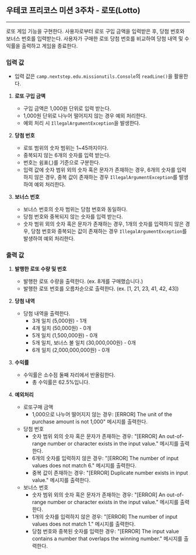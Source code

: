 ## 우테코 프리코스 미션 3주차 - 로또(Lotto)

---

로또 게임 기능을 구현한다.
사용자로부터 로또 구입 금액을 입력받은 후, 당첨 번호와 보너스 번호를 입력받는다.
사용자가 구매한 로또 당첨 번호를 비교하여 당첨 내역 및 수익률을 출력하고 게임을 종료한다.


### 입력 값
- 입력 값은 `camp.nextstep.edu.missionutils.Console`의 `readLine()`을 활용한다.

1. **로또 구입 금액**
    - 구입 금액은 1,000원 단위로 입력 받는다.
    - 1,000원 단위로 나누어 떨어지지 않는 경우 예외 처리한다.
    - 예외 처리 시 `IllegalArgumentException`을 발생한다.


2. **당첨 번호**
    - 로또 범위의 숫자 범위는 1~45까지이다.
    - 중복되지 않는 6개의 숫자를 입력 받는다.
    - 번호는 쉼표(,)를 기준으로 구분한다.
    - 입력 값에 숫자 범위 외의 숫자 혹은 문자가 존재하는 경우, 6개의 숫자를 입력하지 않은 경우, 중복 값이 존재하는 경우 `IllegalArgumentException`를 발생하여 예외 처리한다.


3. **보너스 번호**
    - 보너스 번호의 숫자 범위는 당첨 번호와 동일하다.
    - 당첨 번호와 중복되지 않는 숫자를 입력 받는다.
    - 숫자 범위 외의 숫자 혹은 문자가 존재하는 경우, 1개의 숫자를 입력하지 않은 경우, 당첨 번호와 중복되는 값이 존재하는 경우 `IllegalArgumentException`를 발생하여 예외 처리한다.




### 출력 값
1. **발행한 로또 수량 및 번호**
    - 발행한 로또 수량을 출력한다. (ex. 8개를 구매했습니다.)
    - 발행한 로또 번호를 오름차순으로 출력한다. (ex. [1, 21, 23, 41, 42, 43])


2. **당첨 내역**
    - 당첨 내역을 출력한다.
        - 3개 일치 (5,000원) - 1개
        - 4개 일치 (50,000원) - 0개
        - 5개 일치 (1,500,000원) - 0개
        - 5개 일치, 보너스 불 일치 (30,000,000원) - 0개
        - 6개 일치 (2,000,000,000원) - 0개


3. **수익률**
    - 수익률은 소수점 둘째 자리에서 반올림한다.
        - 총 수익률은 62.5%입니다.


4. **예외처리**
    - 로또구매 금액
        - 1,000으로 나누어 떨어지지 않는 경우: [ERROR] The unit of the purchase amount is not 1,000" 메시지를 출력한다.
    - 당첨 번호
        - 숫자 범위 외의 숫자 혹은 문자가 존재하는 경우: "[ERROR] An out-of-range number or character exists in the input value." 메시지를 출력한다.
        - 6개의 숫자를 입력하지 않은 경우: "[ERROR] The number of input values does not match 6." 메시지를 출력한다.
        - 중복 값이 존재하는 경우: "[ERROR] Duplicate number exists in input value." 메시지를 출력한다.
    - 보너스 번호
        - 숫자 범위 외의 숫자 혹은 문자가 존재하는 경우: "[ERROR] An out-of-range number or character exists in the input value." 메시지를 출력한다.
        - 1개의 숫자를 입력하지 않은 경우: "[ERROR] The number of input values does not match 1." 메시지를 출력한다.
        - 당첨 번호와 중복된 숫자를 입력한 경우: "[ERROR] The input value contains a number that overlaps the winning number." 메시지를 출력한다.